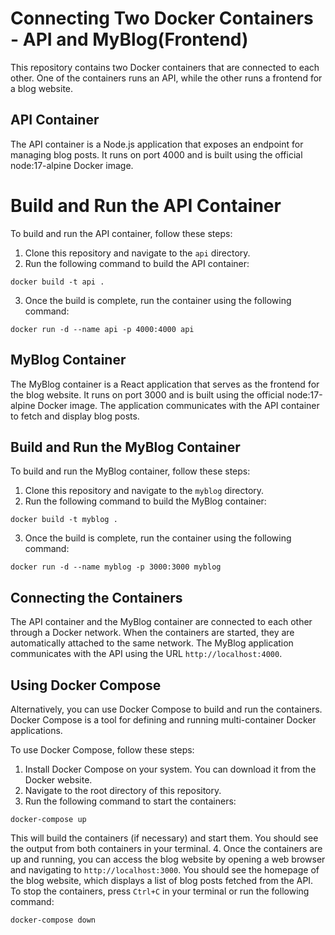 # Connecting Two Docker Containers - API and MyBlog(Frontend)
This repository contains two Docker containers that are connected to each other. One of the containers runs an API, while the other runs a frontend for a blog website.

## API Container
The API container is a Node.js application that exposes an endpoint for managing blog posts. It runs on port 4000 and is built using the official node:17-alpine Docker image.

# Build and Run the API Container
To build and run the API container, follow these steps:

1. Clone this repository and navigate to the `api` directory.
2. Run the following command to build the API container:
```
docker build -t api .
```
3. Once the build is complete, run the container using the following command:
```
docker run -d --name api -p 4000:4000 api
```
## MyBlog Container
The MyBlog container is a React application that serves as the frontend for the blog website. It runs on port 3000 and is built using the official node:17-alpine Docker image. The application communicates with the API container to fetch and display blog posts.

## Build and Run the MyBlog Container
To build and run the MyBlog container, follow these steps:

1. Clone this repository and navigate to the `myblog` directory.
2. Run the following command to build the MyBlog container:

```
docker build -t myblog .
```
3. Once the build is complete, run the container using the following command:

```
docker run -d --name myblog -p 3000:3000 myblog
```

## Connecting the Containers
The API container and the MyBlog container are connected to each other through a Docker network. When the containers are started, they are automatically attached to the same network. The MyBlog application communicates with the API using the URL `http://localhost:4000`.

## Using Docker Compose
Alternatively, you can use Docker Compose to build and run the containers. Docker Compose is a tool for defining and running multi-container Docker applications.

To use Docker Compose, follow these steps:

1. Install Docker Compose on your system. You can download it from the Docker website.
2. Navigate to the root directory of this repository.
3. Run the following command to start the containers:
```
docker-compose up
```
This will build the containers (if necessary) and start them. You should see the output from both containers in your terminal.
4. Once the containers are up and running, you can access the blog website by opening a web browser and navigating to `http://localhost:3000`. You should see the homepage of the blog website, which displays a list of blog posts fetched from the API.
To stop the containers, press `Ctrl+C` in your terminal or run the following command:
```
docker-compose down
```

